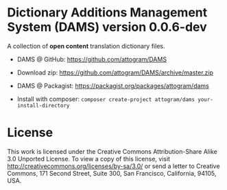 Dictionary Additions Management System (DAMS) version 0.0.6-dev
====

A collection of **open content** translation dictionary files.

* DAMS @ GitHub: https://github.com/attogram/DAMS
 * Download zip: https://github.com/attogram/DAMS/archive/master.zip

* DAMS @ Packagist: https://packagist.org/packages/attogram/dams
 * Install with composer: `composer create-project attogram/dams your-install-directory`

License
====

This work is licensed under the Creative Commons Attribution-Share Alike 3.0 Unported License.
To view a copy of this license, visit http://creativecommons.org/licenses/by-sa/3.0/
or send a letter to Creative Commons, 171 Second Street, Suite 300, San Francisco, California, 94105, USA.
